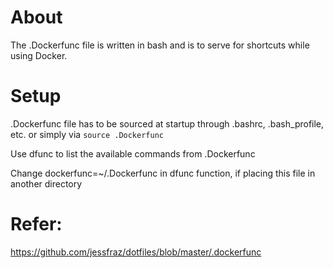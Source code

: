 # About
The .Dockerfunc file is written in bash and is to serve for shortcuts while using Docker.

# Setup

.Dockerfunc file has to be sourced at startup through .bashrc, .bash_profile, etc. or simply via `source .Dockerfunc`

Use dfunc to list the available commands from .Dockerfunc

Change dockerfunc=~/.Dockerfunc in dfunc function, if placing this file in another directory

# Refer:
https://github.com/jessfraz/dotfiles/blob/master/.dockerfunc
